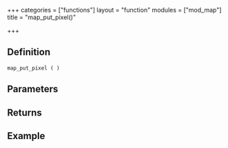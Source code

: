 +++
categories = ["functions"]
layout = "function"
modules = ["mod_map"]
title = "map_put_pixel()"

+++

## Definition

    map_put_pixel ( )

## Parameters

## Returns

## Example
